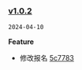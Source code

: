 ### [v1.0.2](https://github.com/compare/v1.0.1...v1.0.2)

`2024-04-10`

**Feature**

- 修改报名 [5c7783](https://github.com/commit/5c7783c6acdaef746c66ceeff19133fe2f989a0b)

